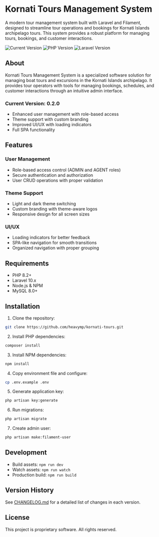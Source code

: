 # Kornati Tours Management System

A modern tour management system built with Laravel and Filament, designed to streamline tour operations and bookings for Kornati Islands archipelago tours. This system provides a robust platform for managing tours, bookings, and customer interactions.

![Current Version](https://img.shields.io/badge/version-0.2.0-blue.svg)
![PHP Version](https://img.shields.io/badge/PHP-8.2+-green.svg)
![Laravel Version](https://img.shields.io/badge/Laravel-10.x-red.svg)

## About

Kornati Tours Management System is a specialized software solution for managing boat tours and excursions in the Kornati Islands archipelago. It provides tour operators with tools for managing bookings, schedules, and customer interactions through an intuitive admin interface.

### Current Version: 0.2.0
- Enhanced user management with role-based access
- Theme support with custom branding
- Improved UI/UX with loading indicators
- Full SPA functionality

## Features

### User Management
- Role-based access control (ADMIN and AGENT roles)
- Secure authentication and authorization
- User CRUD operations with proper validation

### Theme Support
- Light and dark theme switching
- Custom branding with theme-aware logos
- Responsive design for all screen sizes

### UI/UX
- Loading indicators for better feedback
- SPA-like navigation for smooth transitions
- Organized navigation with proper grouping

## Requirements

- PHP 8.2+
- Laravel 10.x
- Node.js & NPM
- MySQL 8.0+

## Installation

1. Clone the repository:
```bash
git clone https://github.com/heavymp/kornati-tours.git
```

2. Install PHP dependencies:
```bash
composer install
```

3. Install NPM dependencies:
```bash
npm install
```

4. Copy environment file and configure:
```bash
cp .env.example .env
```

5. Generate application key:
```bash
php artisan key:generate
```

6. Run migrations:
```bash
php artisan migrate
```

7. Create admin user:
```bash
php artisan make:filament-user
```

## Development

- Build assets: `npm run dev`
- Watch assets: `npm run watch`
- Production build: `npm run build`

## Version History

See [CHANGELOG.md](CHANGELOG.md) for a detailed list of changes in each version.

## License

This project is proprietary software. All rights reserved. 